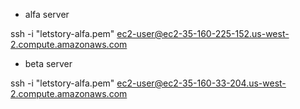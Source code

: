 -  alfa server

ssh -i "letstory-alfa.pem" ec2-user@ec2-35-160-225-152.us-west-2.compute.amazonaws.com

- beta server

ssh -i "letstory-alfa.pem" ec2-user@ec2-35-160-33-204.us-west-2.compute.amazonaws.com